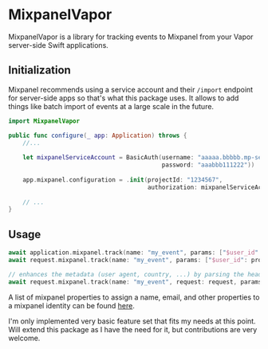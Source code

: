 # MixpanelVapor

MixpanelVapor is a library for tracking events to Mixpanel from your Vapor server-side Swift applications.

## Initialization

Mixpanel recommends using a service account and their `/import` endpoint for server-side apps so that's what this package uses.
It allows to add things like batch import of events at a large scale in the future.

```swift
import MixpanelVapor

public func configure(_ app: Application) throws {
    //...
    
    let mixpanelServiceAccount = BasicAuth(username: "aaaaa.bbbbb.mp-service-account",
                                           password: "aaabbb111222"))
                                           
    app.mixpanel.configuration = .init(projectId: "1234567",
                                       authorization: mixpanelServiceAccount)
    
    // ...
}
```

## Usage
```swift
await application.mixpanel.track(name: "my_event", params: ["$user_id": profile.id, "a": 123])
await request.mixpanel.track(name: "my_event", params: ["$user_id": profile.id, "a": 123])

// enhances the metadata (user agent, country, ...) by parsing the headers and ip from the request
await request.mixpanel.track(name: "my_event", request: request, params: ["$user_id": profile.id, "a": 123])
```

A list of mixpanel properties to assign a name, email, and other properties to a mixpanel identity can be found [here](https://docs.mixpanel.com/docs/data-structure/user-profiles#reserved-user-properties).

I'm only implemented very basic feature set that fits my needs at this point. Will extend this package as I have the need for it, but contributions are very welcome.
